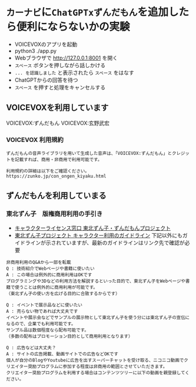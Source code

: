 # `カーナビ`に`ChatGPTxずんだもん`を追加したら便利にならないかの実験

- VOICEVOXのアプリを起動
- python3 ./app.py
- Webブラウザで http://127.0.0.1:8001 を開く
- `スペース` ボタンを押しながら話しかける
- `... を認識しました` と表示されたら `スペース` をはなす
- ChatGPTからの回答を待つ
- `スペース` を押すと処理をキャンセルする


## VOICEVOXを利用しています
VOICEVOX:ずんだもん
VOICEVOX:玄野武宏

### VOICEVOX 利用規約
```
ずんだもんの音声ライブラリを用いて生成した音声は、「VOICEVOX:ずんだもん」とクレジットを記載すれば、商用・非商用で利用可能です。

利用規約の詳細は以下をご確認ください。
https://zunko.jp/con_ongen_kiyaku.html
```

## ずんだもんを利用していまる
### 東北ずん子　版権商用利用の手引き
- [キャラクターライセンス窓口 東北ずん子・ずんだもんプロジェクト](https://zunko.jp/con_shoushi.html)
- [東北ずん子プロジェクト キャラクター利用のガイドライン](https://zunko.jp/guideline.html)
下記以外にもガイドラインが示されていますが、最新のガイドラインはリンク先で確認が必要
```
非商用利用のQ&Aから一部を転載
Q : 技術紹介でWebページや書籍に使いたい
A : この場合は例外的に商用利用はOKです
プログラミングや3Dなどの利用方法を解説するといった目的で、東北ずん子をWebページや書籍で使うことは例外的に商用利用が可能です。
（東北ずん子の使い方を広げる目的に合致するからです）

Q : イベントで展示品などに使いたい​
A : 売らない物であれば大丈夫です​
イベントや展示会などでサンプルの展示物として東北ずん子を使う分には東北ずん子の宣伝になるので、企業でも利用可能です。​​
サンプル品は数個程度なら配布可能です。
（多数の配布はプロモーション目的として商用利用となります）

Q : 広告などは大丈夫？​
A : サイトの広告掲載、動画サイトでの広告などOKです
個人が自分のBlogやYoutubeに広告を出すスーパーチャットを受け取る、ニコニコ動画でクリエイター奨励プログラムに参加する程度は非商用の範囲とさせていただきます。
クリエイター奨励プログラムを利用する場合はコンテンツツリーに以下の動画を親登録してください。
```
